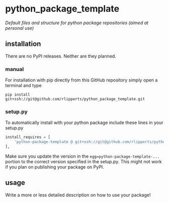 # python_package_template
_Default files and structure for python package repositories (aimed at personal use)_

## installation
There are no PyPI releases. Neither are they planned.

### manual
For installation with pip directly from this GitHub repository simply open a terminal and type
```
pip install git+ssh://git@github.com/rlipperts/python_package_template.git
```

### setup.py
To automatically install <your package name> with your python package include these lines in your setup.py
```python
install_requires = [
    'python-package-template @ git+ssh://git@github.com/rlipperts/python-package-template.git@master#egg=python-package-template-0.0.0',
],
```
Make sure you update the version in the `egg=python-package-template-...` portion to the correct version specified in the <your package name> setup.py. This might not work if you plan on publishing your package on PyPI.

## usage

Write a more or less detailed description on how to use your package!
